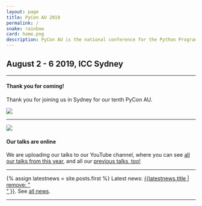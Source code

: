 ```yaml
---
layout: page
title: PyCon AU 2019
permalink: /
snake: rainbow
card: home.png
description: PyCon AU is the national conference for the Python Programming Community running August 2 - 6 2019 at the ICC, Sydney.
---
```



<h2 align="left" class="header-green dateh2">August 2 - 6 2019, ICC Sydney</h2>
<hr>
<div class="row">
  <div class="col-8"><h4>Thank you for coming!</h4>
  <p>Thank you for joining us in Sydney for our tenth PyCon AU. </p>
  </div>
  <div class="col-4"><img class="img-fluid"  src="{{site.url}}/static/img/stickers.png"></div>
</div>
<hr>
<div class="row">
  <div class="col-4"><img class="img-fluid"  src="{{site.url}}/static/img/yay.jpeg"></div>
  <div class="col-8"><h4>Our talks are online</h4>
    <p>We are uploading our talks to our YouTube channel, where you can see <a href="https://www.youtube.com/playlist?list=PLs4CJRBY5F1LKqauI3V4E_xflt6Gow611">all our talks from this year</a>, and all our <a href="https://www.youtube.com/PyConAU">previous talks, too!</a></p>
</div>
</div>
<hr>

{% assign latestnews = site.posts.first %}
Latest news: <a href="{{latestnews.url}}">{{latestnews.title | remove: "<br>" }}</a>. See <a href="/news">all news</a>.

<hr>
